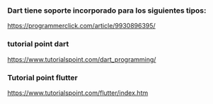 ### Dart tiene soporte incorporado para los siguientes tipos:
https://programmerclick.com/article/9930896395/
### tutorial point dart
https://www.tutorialspoint.com/dart_programming/
### Tutorial point flutter
https://www.tutorialspoint.com/flutter/index.htm
